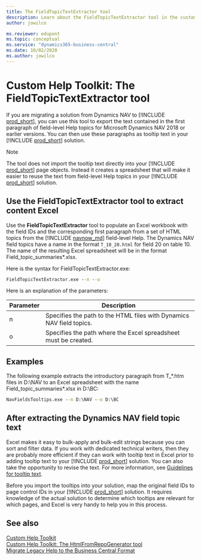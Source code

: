 ```yaml
---
title: The FieldTopicTextExtractor tool 
description: Learn about the FieldTopicTextExtractor tool in the custom Help toolkit for Business Central and how it can help you convert field-level Help from Dynamics NAV to the Business Central format. 
author: jowilco

ms.reviewer: edupont
ms.topic: conceptual
ms.service: "dynamics365-business-central"
ms.date: 10/02/2020
ms.author: jowilco
---
```


# Custom Help Toolkit: The FieldTopicTextExtractor tool

If you are migrating a solution from Dynamics NAV to [!INCLUDE [prod_short](../developer/includes/prod_short.md)], you can use this tool to export the text contained in the first paragraph of field-level Help topics for Microsoft Dynamics NAV 2018 or earlier versions. You can then use these paragraphs as tooltip text in your [!INCLUDE [prod_short](../developer/includes/prod_short.md)] solution.  

> [!NOTE]
> The tool does not import the tooltip text directly into your [!INCLUDE [prod_short](../developer/includes/prod_short.md)] page objects. Instead it creates a spreadsheet that will make it easier to reuse the text from field-level Help topics in your [!INCLUDE [prod_short](../developer/includes/prod_short.md)] solution.

## Use the FieldTopicTextExtractor tool to extract content Excel

Use the **FieldTopicTextExtractor** tool to populate an Excel workbook with the field IDs and the corresponding first paragraph from a set of HTML topics from the [!INCLUDE [navnow_md](../developer/includes/navnow_md.md)] field-level Help. The Dynamics NAV field topics have a name in the format `T_10_20.html` for field 20 on table 10. The name of the resulting Excel spreadsheet will be in the format Field_topic_summaries\*.xlsx.

Here is the syntax for FieldTopicTextExtractor.exe:  

```cmd
FieldTopicTextExtractor.exe --n --o
```

Here is an explanation of the parameters:

|Parameter   |Description  |
|------------|-------------|
|n|Specifies the path to the HTML files with Dynamics NAV field topics. |
|o|Specifies the path where the Excel spreadsheet must be created.|

## Examples

The following example extracts the introductory paragraph from T_\*.htm files in D:\NAV to an Excel spreadsheet with the name Field_topic_summaries\*.xlsx in D:\BC:

```cmd
NavFieldsTooltips.exe --n D:\NAV --o D:\BC
```

## After extracting the Dynamics NAV field topic text

Excel makes it easy to bulk-apply and bulk-edit strings because you can sort and filter data. If you work with dedicated technical writers, then they are probably more efficient if they can work with tooltip text in Excel prior to adding tooltip text to your [!INCLUDE [prod_short](../developer/includes/prod_short.md)] solution. You can also take the opportunity to revise the text. For more information, see [Guidelines for tooltip text](../user-assistance.md#guidelines-for-tooltip-text).  

Before you import the tooltips into your solution, map the original field IDs to page control IDs in your [!INCLUDE [prod_short](../developer/includes/prod_short.md)] solution. It requires knowledge of the actual solution to determine which tooltips are relevant for which pages, and Excel is very handy to help you in this process.  

## See also

[Custom Help Toolkit](custom-help-toolkit.md)  
[Custom Help Toolkit: The HtmlFromRepoGenerator tool](custom-help-toolkit-HtmlFromRepoGenerator.md)  
[Migrate Legacy Help to the Business Central Format](../upgrade/migrate-help.md)  
